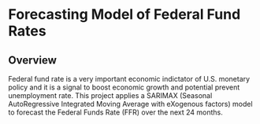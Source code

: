 # Forecasting Model of Federal Fund Rates

## Overview
Federal fund rate is a very important economic indictator of U.S. monetary policy and it is a signal to boost economic growth and potential prevent unemployment rate.
This project applies a SARIMAX (Seasonal AutoRegressive Integrated Moving Average with eXogenous factors) model to forecast the Federal Funds Rate (FFR) over the next 24 months.
